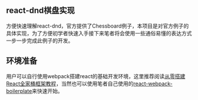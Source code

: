 ## react-dnd棋盘实现
方便快速理解react-dnd，官方提供了Chessboard例子，本项目是对官方例子的具体实现，为了方便初学者快速入手接下来笔者将会使用一些通俗易懂的表达方式一步一步完成此例子的开发。

## 环境准备
用户可以自行使用webpack搭建react的基础开发环境，这里推荐阅读[从零搭建React全家桶框架教程](https://github.com/brickspert/blog/issues/1)，当然也可以使用笔者自己使用的[react-webpack-boilerplate](https://github.com/wangzengkai/react-webpack-boilerplate)来快速开始。